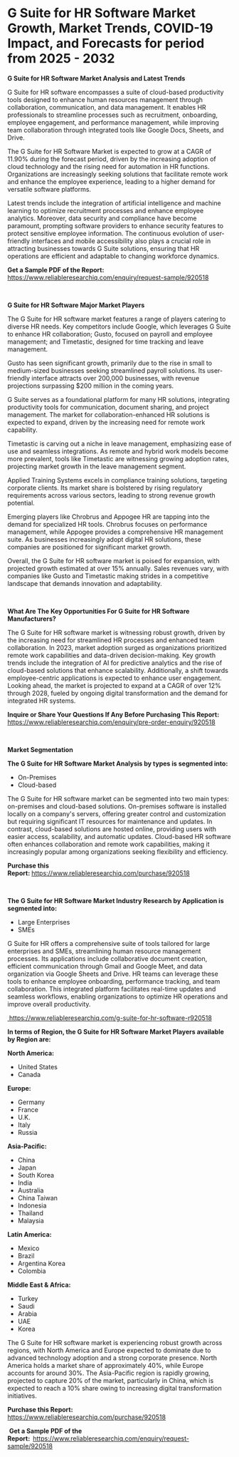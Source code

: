 <p><h1>G Suite for HR Software Market Growth, Market Trends, COVID-19 Impact, and Forecasts for period from 2025 - 2032</h1></p><p><strong>G Suite for HR Software Market Analysis and Latest Trends</strong></p>
<p><p>G Suite for HR software encompasses a suite of cloud-based productivity tools designed to enhance human resources management through collaboration, communication, and data management. It enables HR professionals to streamline processes such as recruitment, onboarding, employee engagement, and performance management, while improving team collaboration through integrated tools like Google Docs, Sheets, and Drive.</p><p>The G Suite for HR Software Market is expected to grow at a CAGR of 11.90% during the forecast period, driven by the increasing adoption of cloud technology and the rising need for automation in HR functions. Organizations are increasingly seeking solutions that facilitate remote work and enhance the employee experience, leading to a higher demand for versatile software platforms.</p><p>Latest trends include the integration of artificial intelligence and machine learning to optimize recruitment processes and enhance employee analytics. Moreover, data security and compliance have become paramount, prompting software providers to enhance security features to protect sensitive employee information. The continuous evolution of user-friendly interfaces and mobile accessibility also plays a crucial role in attracting businesses towards G Suite solutions, ensuring that HR operations are efficient and adaptable to changing workforce dynamics.</p></p>
<p><strong>Get a Sample PDF of the Report:&nbsp;</strong> <a href="https://www.reliableresearchiq.com/enquiry/request-sample/920518?utm_campaign=2291&utm_medium=2&utm_source=Github&utm_content=ia&utm_term=16042025&utm_id=g-suite-for-hr-software">https://www.reliableresearchiq.com/enquiry/request-sample/920518</a></p>
<p>&nbsp;</p>
<p><strong>G Suite for HR Software Major Market Players</strong></p>
<p><p>The G Suite for HR software market features a range of players catering to diverse HR needs. Key competitors include Google, which leverages G Suite to enhance HR collaboration; Gusto, focused on payroll and employee management; and Timetastic, designed for time tracking and leave management.</p><p>Gusto has seen significant growth, primarily due to the rise in small to medium-sized businesses seeking streamlined payroll solutions. Its user-friendly interface attracts over 200,000 businesses, with revenue projections surpassing $200 million in the coming years.</p><p>G Suite serves as a foundational platform for many HR solutions, integrating productivity tools for communication, document sharing, and project management. The market for collaboration-enhanced HR solutions is expected to expand, driven by the increasing need for remote work capability.</p><p>Timetastic is carving out a niche in leave management, emphasizing ease of use and seamless integrations. As remote and hybrid work models become more prevalent, tools like Timetastic are witnessing growing adoption rates, projecting market growth in the leave management segment.</p><p>Applied Training Systems excels in compliance training solutions, targeting corporate clients. Its market share is bolstered by rising regulatory requirements across various sectors, leading to strong revenue growth potential.</p><p>Emerging players like Chrobrus and Appogee HR are tapping into the demand for specialized HR tools. Chrobrus focuses on performance management, while Appogee provides a comprehensive HR management suite. As businesses increasingly adopt digital HR solutions, these companies are positioned for significant market growth.</p><p>Overall, the G Suite for HR software market is poised for expansion, with projected growth estimated at over 15% annually. Sales revenues vary, with companies like Gusto and Timetastic making strides in a competitive landscape that demands innovation and adaptability.</p></p>
<p>&nbsp;</p>
<p><strong>What Are The Key Opportunities For G Suite for HR Software Manufacturers?</strong></p>
<p><p>The G Suite for HR software market is witnessing robust growth, driven by the increasing need for streamlined HR processes and enhanced team collaboration. In 2023, market adoption surged as organizations prioritized remote work capabilities and data-driven decision-making. Key growth trends include the integration of AI for predictive analytics and the rise of cloud-based solutions that enhance scalability. Additionally, a shift towards employee-centric applications is expected to enhance user engagement. Looking ahead, the market is projected to expand at a CAGR of over 12% through 2028, fueled by ongoing digital transformation and the demand for integrated HR systems.</p></p>
<p><strong>Inquire or Share Your Questions If Any Before Purchasing This Report:</strong> <a href="https://www.reliableresearchiq.com/enquiry/pre-order-enquiry/920518?utm_campaign=2291&utm_medium=2&utm_source=Github&utm_content=ia&utm_term=16042025&utm_id=g-suite-for-hr-software">https://www.reliableresearchiq.com/enquiry/pre-order-enquiry/920518</a></p>
<p>&nbsp;</p>
<p><strong>Market Segmentation</strong></p>
<p><strong>The G Suite for HR Software Market Analysis by types is segmented into:</strong></p>
<p><ul><li>On-Premises</li><li>Cloud-based</li></ul></p>
<p><p>The G Suite for HR software market can be segmented into two main types: on-premises and cloud-based solutions. On-premises software is installed locally on a company's servers, offering greater control and customization but requiring significant IT resources for maintenance and updates. In contrast, cloud-based solutions are hosted online, providing users with easier access, scalability, and automatic updates. Cloud-based HR software often enhances collaboration and remote work capabilities, making it increasingly popular among organizations seeking flexibility and efficiency.</p></p>
<p><strong>Purchase this Report:&nbsp;</strong><a href="https://www.reliableresearchiq.com/purchase/920518?utm_campaign=2291&utm_medium=2&utm_source=Github&utm_content=ia&utm_term=16042025&utm_id=g-suite-for-hr-software">https://www.reliableresearchiq.com/purchase/920518</a></p>
<p>&nbsp;</p>
<p><strong>The G Suite for HR Software Market Industry Research by Application is segmented into:</strong></p>
<p><ul><li>Large Enterprises</li><li>SMEs</li></ul></p>
<p><p>G Suite for HR offers a comprehensive suite of tools tailored for large enterprises and SMEs, streamlining human resource management processes. Its applications include collaborative document creation, efficient communication through Gmail and Google Meet, and data organization via Google Sheets and Drive. HR teams can leverage these tools to enhance employee onboarding, performance tracking, and team collaboration. This integrated platform facilitates real-time updates and seamless workflows, enabling organizations to optimize HR operations and improve overall productivity.</p></p>
<p><a href="https://www.reliableresearchiq.com/g-suite-for-hr-software-r920518?utm_campaign=2291&utm_medium=2&utm_source=Github&utm_content=ia&utm_term=16042025&utm_id=g-suite-for-hr-software">&nbsp;https://www.reliableresearchiq.com/g-suite-for-hr-software-r920518</a></p>
<p><strong>In terms of Region, the G Suite for HR Software Market Players available by Region are:</strong></p>
<p>
    <p> <strong> North America: </strong>
        <ul>
            <li>United States</li>
            <li>Canada</li>
        </ul>
        </p> 
    <p> <strong> Europe: </strong>
        <ul>
            <li>Germany</li>
            <li>France</li>
            <li>U.K.</li>
            <li>Italy</li>
            <li>Russia</li>
        </ul>
        </p> 
    <p> <strong> Asia-Pacific: </strong>
        <ul>
            <li>China</li>
            <li>Japan</li>
            <li>South Korea</li>
            <li>India</li>
            <li>Australia</li>
            <li>China Taiwan</li>
            <li>Indonesia</li>
            <li>Thailand</li>
            <li>Malaysia</li>
        </ul>
        </p> 
    <p> <strong> Latin America: </strong>
        <ul>
            <li>Mexico</li>
            <li>Brazil</li>
            <li>Argentina Korea</li>
            <li>Colombia</li>
        </ul>
        </p> 
    <p> <strong> Middle East & Africa: </strong>
        <ul>
            <li>Turkey</li>
            <li>Saudi</li>
            <li>Arabia</li>
            <li>UAE</li>
            <li>Korea</li>
        </ul>
    </p>
    </p>
<p><p>The G Suite for HR software market is experiencing robust growth across regions, with North America and Europe expected to dominate due to advanced technology adoption and a strong corporate presence. North America holds a market share of approximately 40%, while Europe accounts for around 30%. The Asia-Pacific region is rapidly growing, projected to capture 20% of the market, particularly in China, which is expected to reach a 10% share owing to increasing digital transformation initiatives.</p></p>
<p><strong>Purchase this Report: </strong><a href="https://www.reliableresearchiq.com/purchase/920518?utm_campaign=2291&utm_medium=2&utm_source=Github&utm_content=ia&utm_term=16042025&utm_id=g-suite-for-hr-software">https://www.reliableresearchiq.com/purchase/920518</a></p>
<p>&nbsp;<strong>Get a Sample PDF of the Report:&nbsp;&nbsp;</strong><a href="https://www.reliableresearchiq.com/enquiry/request-sample/920518?utm_campaign=2291&utm_medium=2&utm_source=Github&utm_content=ia&utm_term=16042025&utm_id=g-suite-for-hr-software">https://www.reliableresearchiq.com/enquiry/request-sample/920518</a></p>
<p><strong></strong></p>
<p><p></p><p></p><p></p></p>